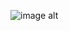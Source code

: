 ![image alt](https://github.com/AndIknowwheretolookk/CASSIEL/blob/66c23aab312570a29ebba772d621ee914f3721bf/Caesar.Anthonio.Zeppeli.full.3013893.jpg)

